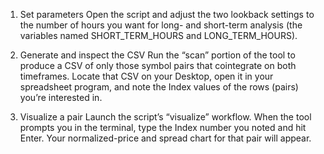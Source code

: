 1) Set parameters
Open the script and adjust the two lookback settings to the number of hours you want for long- and short-term analysis (the variables named SHORT_TERM_HOURS and LONG_TERM_HOURS).

2) Generate and inspect the CSV
Run the “scan” portion of the tool to produce a CSV of only those symbol pairs that cointegrate on both timeframes. Locate that CSV on your Desktop, open it in your spreadsheet program, and note the Index values of the rows (pairs) you’re interested in.

3) Visualize a pair
Launch the script’s “visualize” workflow. When the tool prompts you in the terminal, type the Index number you noted and hit Enter. Your normalized-price and spread chart for that pair will appear.
